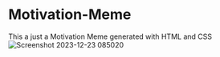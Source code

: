 # Motivation-Meme
This a just a Motivation Meme generated with HTML and CSS
![Screenshot 2023-12-23 085020](https://github.com/hemantkrishnan4/Motivation-Meme/assets/96692095/4f6257f4-f7fe-4e17-baa3-802a0a72970b)
